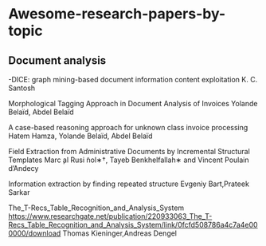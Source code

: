 # Awesome-research-papers-by-topic
## Document analysis
-DICE: graph mining-based document information content
exploitation
K. C. Santosh

Morphological Tagging Approach in Document Analysis
of Invoices
Yolande Belaïd, Abdel Belaïd

A case-based reasoning approach for unknown class
invoice processing
Hatem Hamza, Yolande Belaïd, Abdel Belaïd

Field Extraction from Administrative Documents by
Incremental Structural Templates
Marc ̧al Rusi  ̃nol∗†, Tayeb Benkhelfallah∗ and Vincent Poulain d’Andecy


Information extraction by finding repeated structure
Evgeniy Bart,Prateek Sarkar


The_T-Recs_Table_Recognition_and_Analysis_System
https://www.researchgate.net/publication/220933063_The_T-Recs_Table_Recognition_and_Analysis_System/link/0fcfd508786a4c7a4e000000/download
Thomas Kieninger,Andreas Dengel
